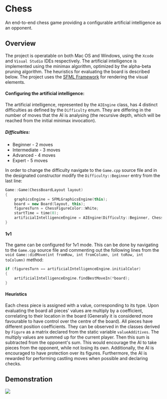 # Chess

An end-to-end chess game providing a configurable artificial intelligence as an opponent.

## Overview

The project is operatable on both Mac OS and Windows, using the `Xcode` and `Visual Studio` IDEs respectively. The artificial intelligence is implemented using the minimax algorithm, optimized by the alpha-beta pruning algorithm. The heuristics for evaluating the board is described below. The project uses the [SFML Framework](https://www.sfml-dev.org/) for rendering the visual elements.

#### Configuring the artificial intelligence:

The artificial intelligence, represented by the `AIEngine` class, has 4 distinct difficulties as defined by the `Difficulty` enum. They are differing in the number of moves that the AI is analysing (the recursive depth, which will be reached from the initial minimax invocation).
##### Difficulties:
- Beginner - 2 moves
- Intermediate - 3 moves
- Advanced - 4 moves
- Expert - 5 moves

In order to change the difficulty navigate to the `Game.cpp` source file and in the designated constructor modify the `Difficulty::Beginner` entry from the last line:
```C++
Game::Game(ChessBoardLayout layout)
{
	graphicsEngine = SFMLGraphicsEngine(this);
	board = new Board(layout, this);
	figuresTurn = ChessFigureColor::White;
	startTime = time(0);
	artificialIntelligenceEngine = AIEngine(Difficulty::Beginner, ChessFigureColor::Black, this);
}
```
#### 1v1
The game can be configured for 1v1 mode. This can be done by navigating to the `Game.cpp` source file and commenting out the following lines from the `void Game::didMove(int fromRow, int fromColumn, int toRow, int toColumn)` method:
```C++
if (figuresTurn == artificialIntelligenceEngine.initialColor)
{
	artificialIntelligenceEngine.findBestMoveIn(*board);
}
```

#### Heuristics
Each chess piece is assigned with a value, corresponding to its type. Upon evaluating the board all pieces' values are multiply by a coefficient, correlating to their location in the board (Generally it is considered more favourable to have control over the centre of the board). All pieces have different position coefficients. They can be observed in the classes derived by `Figure` as a matrix declared from the static variable `valueAdditives`. The multiply values are summed up for the current player. Then this sum is subtracted from the opponent's sum. This would encourage the AI to take pieces from the opponent, while not losing its own. Additionally, the AI is encouraged to have protection over its figures. Furthermore, the AI is rewarded for performing castling moves when possible and declaring checks.

## Demonstration

![](demo.gif)
